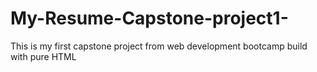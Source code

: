 # My-Resume-Capstone-project1-
This is my first capstone project from web development bootcamp
build with pure HTML
